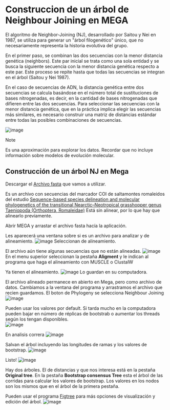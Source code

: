 #   Construccion de un árbol de Neighbour Joining en MEGA

El algoritmo de Neighbor-Joining (NJ), desarrollado por Saitou y Nei en 1987, se utiliza para generar 
un "árbol filogenético" único, que no necesariamente representa la historia evolutiva del grupo.

En el primer paso, se combinan las dos secuencias con la menor distancia genética (neighbors). 
Este par inicial se trata como una sola entidad y se busca la siguiente secuencia con la menor distancia genética 
respecto a este par. Este proceso se repite hasta que todas las secuencias se integran en el árbol (Saitou y Nei 1987). 

En el caso de secuencias de ADN, la distancia genética entre dos secuencias se calcula basándose en el número 
total de sustituciones de bases nitrogenadas, es decir, en la cantidad de bases nitrogenadas que difieren entre
las dos secuencias. Para seleccionar las secuencias con la menor distancia genética, que en la práctica implica
elegir las secuencias más similares, es necesario construir una matriz de distancias estándar entre todas las
posibles combinaciones de secuencias.

![image](https://github.com/ObreroFuturista/phylo_m/assets/32031932/1c0b7774-adfe-45cd-9d3b-6c28d396f5c5)

> [!NOTE]
> Es una aproximación para explorar los datos. Recordar que no incluye información sobre modelos de evolución molecular.

## Construcción de un árbol NJ en Mega


Descargar el [Archivo fasta](archivos/COI_sn_sh.fasta) que vamos a utilizar.


Es un archivo con secuencias del marcador COI de saltamontes romaleidos del estudio [Sequence-based species delineation and molecular phylogenetics of the
transitional Nearctic–Neotropical grasshopper genus Taeniopoda
(Orthoptera, Romaleidae)](archivos/Paper-SequencebasedspeciesdelineationTaeniopoda-May-2017Orthoptera.pdf) 
Está sin alinear, por lo que hay que alinearlo previamente.

Abrir MEGA y arrastar el archivo fasta hacía la aplicación.


Les aparecerá una ventana sobre si es un archivo para analizar y de alineamiento. 
![image](https://github.com/ObreroFuturista/phylo_m/assets/32031932/eae418da-3153-4ffc-9231-259efe57b811)
Seleccionan de alineamiento.  


El archivo aún tiene algunas secuencias que no están alineadas.
![image](https://github.com/ObreroFuturista/phylo_m/assets/32031932/584ae4b0-083a-4c68-af21-5042203c252e)
En el menu superior seleccionan la pestaña **Aligment** y le indican al programa que haga el alineamiento con MUSCLE o ClustalW


Ya tienen el alineamiento. 
![image](https://github.com/ObreroFuturista/phylo_m/assets/32031932/d5bc3148-4839-4c0f-b8b6-3c4e49e9b848)
Lo guardan en su computadora. 


El archivo alineado permanece en abierto en Mega, pero como archivo de datos. Cambiamos a la ventana del programa y arrastramos el archivo que recien guardamos. El boton de Phylogeny se selecciona Neighbour Joining
![image](https://github.com/ObreroFuturista/phylo_m/assets/32031932/b0ad1670-ca36-4afb-bae3-cc6b407f2578)


Pueden usar los valores por default. Si tarda mucho en la computadora pueden bajar en número de réplicas de bootstrab o aumentar los threads según los tengan disponibles.  
![image](https://github.com/ObreroFuturista/phylo_m/assets/32031932/2bc3684c-0021-42bf-87ea-bd42126f48c8)


En analisis correra 
![image](https://github.com/ObreroFuturista/phylo_m/assets/32031932/5f2a9552-c4e6-42a3-a80a-2302e4961b52)

Salvan el árbol incluyendo las longitudes de ramas y los valores de bootstrap. 
![image](https://github.com/ObreroFuturista/phylo_m/assets/32031932/483ffeaa-f326-43d2-aa40-8cbdbf4c6955)


Listo!
![image](https://github.com/ObreroFuturista/phylo_m/assets/32031932/c3e37b88-3192-463f-a94c-469f82f102bc)

Hay dos árboles. El de distancias y que nos interesa está en la pestaña **Original tree**. En la pestaña **Bootstrap consensus Tree** esta el árbol de 
las corridas para calcular los valores de bootstrap. Los valores en los nodos son los mismos que en el árbol de la primera pestaña. 

Pueden usar el programa [Figtree](http://tree.bio.ed.ac.uk/software/figtree/) para más opciones de visualización y edición del árbol. 
![image](https://github.com/ObreroFuturista/phylo_m/assets/32031932/1069566b-b034-426c-aae1-35df144c6f34)

